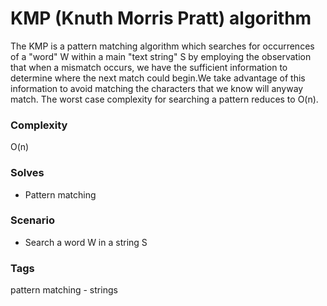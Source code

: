 # KMP (Knuth Morris Pratt) algorithm

The KMP is a pattern matching algorithm which searches for occurrences of a "word" W within 
a main "text string" S by employing the observation that when a mismatch occurs, we have the 
sufficient information to determine where the next match could begin.We take advantage of 
this information to avoid matching the characters that we know will anyway match.
The worst case complexity for searching a pattern reduces to O(n).

### Complexity
O(n)

### Solves
- Pattern matching

### Scenario
- Search a word W in a string S

### Tags
pattern matching - strings
